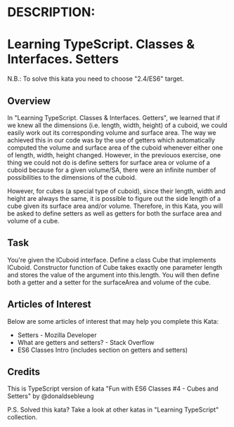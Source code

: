 # DESCRIPTION:
# Learning TypeScript. Classes & Interfaces. Setters
N.B.: To solve this kata you need to choose "2.4/ES6" target.

## Overview
In "Learning TypeScript. Classes & Interfaces. Getters", we learned that if we knew all the dimensions (i.e. length, width, height) of a cuboid, we could easily work out its corresponding volume and surface area. The way we achieved this in our code was by the use of getters which automatically computed the volume and surface area of the cuboid whenever either one of length, width, height changed. However, in the previouos exercise, one thing we could not do is define setters for surface area or volume of a cuboid because for a given volume/SA, there were an infinite number of possibilities to the dimensions of the cuboid.

However, for cubes (a special type of cuboid), since their length, width and height are always the same, it is possible to figure out the side length of a cube given its surface area and/or volume. Therefore, in this Kata, you will be asked to define setters as well as getters for both the surface area and volume of a cube.

## Task
You're given the ICuboid interface. Define a class Cube that implements ICuboid. Constructor function of Cube takes exactly one parameter length and stores the value of the argument into this.length. You will then define both a getter and a setter for the surfaceArea and volume of the cube.

## Articles of Interest
Below are some articles of interest that may help you complete this Kata:

* Setters - Mozilla Developer
* What are getters and setters? - Stack Overflow
* ES6 Classes Intro (includes section on getters and setters)

## Credits
This is TypeScript version of kata "Fun with ES6 Classes #4 - Cubes and Setters" by @donaldsebleung

P.S. Solved this kata? Take a look at other katas in "Learning TypeScript" collection.